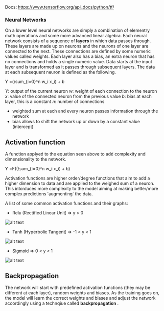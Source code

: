 Docs: https://www.tensorflow.org/api_docs/python/tf/


### Neural Networks

On a lower level neural networks are simply a combination of elementry math operations and some more advanced linear algebra. Each neural network consists of a sequence of **layers** in which data passes through. These layers are made up on neurons and the neurons of one layer are connected to the next. These connections are defined by some numeric values called weights. Each layer also has a bias, an extra neuron that has no connections and holds a single numeric value. Data starts at the input layer and is transformed as it passes through subsequent layers. The data at each subsequent neuron is defined as the following.

Y =(\sum_{i=0}^n w_i x_i) + b

*Y*: output of the current neuron
*w*: weight of each connection to the neuron
*x*: value of the connected neuron from the previous value
*b*: bias at each layer, this is a constant
*n*: number of connections

* weighted sum at each and every neuron passes information through the network
* bias allows to shift the network up or down by a constant value (intercept)

## Activation function
A function applyed to the equation seen above to add complexity and dimensionality to the network. 

Y =F((\sum_{i=0}^n w_i x_i) + b)

Activation functions are higher order/degree functions that aim to add a higher dimension to data and are applied to the weighed sum of a neuron. This intorduces more complexity to the model aiming at making better/more complex predictions 'augmenting' the data.

A list of some common activation functions and their graphs:

- Relu (Rectified Linear Unit) => y > 0

![alt text](https://yashuseth.files.wordpress.com/2018/02/relu-function.png?w=309&h=274)
- Tanh (Hyperbolic Tangent) => -1 < y < 1

![alt text](http://mathworld.wolfram.com/images/interactive/TanhReal.gif)
- Sigmoid  => 0 < y < 1

![alt text](https://miro.medium.com/max/970/1*Xu7B5y9gp0iL5ooBj7LtWw.png)


## Backpropagation
The network will start with predefined activation functions (they may be different at each layer), random weights and biases. As the training goes on, the model will learn the correct weights and biases and adjust the network accordingly using a technqiue called **backpropagation** . 


